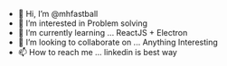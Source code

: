 - 👋 Hi, I’m @mhfastball
- 👀 I’m interested in Problem solving
- 🌱 I’m currently learning ... ReactJS + Electron
- 💞️ I’m looking to collaborate on ... Anything Interesting
- 📫 How to reach me ... linkedin is best way

<!---
mhfastball/mhfastball is a ✨ special ✨ repository because its `README.md` (this file) appears on your GitHub profile.
You can click the Preview link to take a look at your changes.
--->
